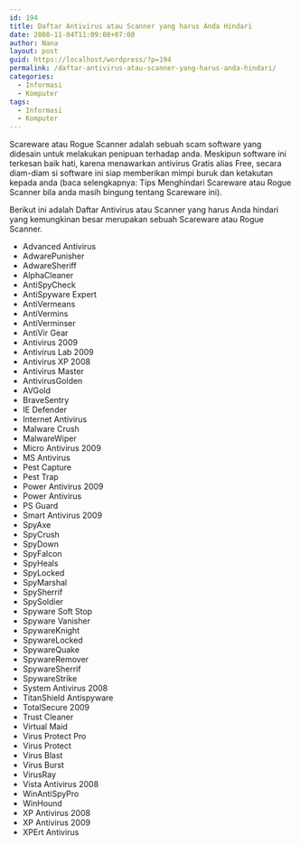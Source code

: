 ```yaml
---
id: 194
title: Daftar Antivirus atau Scanner yang harus Anda Hindari
date: 2008-11-04T11:09:08+07:00
author: Nana
layout: post
guid: https://localhost/wordpress/?p=194
permalink: /daftar-antivirus-atau-scanner-yang-harus-anda-hindari/
categories:
  - Informasi
  - Komputer
tags:
  - Informasi
  - Komputer
---
```

Scareware atau Rogue Scanner adalah sebuah scam software yang didesain untuk melakukan penipuan terhadap anda. Meskipun software ini terkesan baik hati, karena menawarkan antivirus Gratis alias Free, secara diam-diam si software ini siap memberikan mimpi buruk dan ketakutan kepada anda (baca selengkapnya: Tips Menghindari Scareware atau Rogue Scanner bila anda masih bingung tentang Scareware ini).

Berikut ini adalah Daftar Antivirus atau Scanner yang harus Anda hindari yang kemungkinan besar merupakan sebuah Scareware atau Rogue Scanner.

  * Advanced Antivirus
  * AdwarePunisher
  * AdwareSheriff
  * AlphaCleaner
  * AntiSpyCheck
  * AntiSpyware Expert
  * AntiVermeans
  * AntiVermins
  * AntiVerminser
  * AntiVir Gear
  * Antivirus 2009
  * Antivirus Lab 2009
  * Antivirus XP 2008
  * Antivirus Master
  * AntivirusGolden
  * AVGold
  * BraveSentry
  * IE Defender
  * Internet Antivirus
  * Malware Crush
  * MalwareWiper
  * Micro Antivirus 2009
  * MS Antivirus
  * Pest Capture
  * Pest Trap
  * Power Antivirus 2009
  * Power Antivirus
  * PS Guard
  * Smart Antivirus 2009
  * SpyAxe
  * SpyCrush
  * SpyDown
  * SpyFalcon
  * SpyHeals
  * SpyLocked
  * SpyMarshal
  * SpySherrif
  * SpySoldier
  * Spyware Soft Stop
  * Spyware Vanisher
  * SpywareKnight
  * SpywareLocked
  * SpywareQuake
  * SpywareRemover
  * SpywareSherrif
  * SpywareStrike
  * System Antivirus 2008
  * TitanShield Antispyware
  * TotalSecure 2009
  * Trust Cleaner
  * Virtual Maid
  * Virus Protect Pro
  * Virus Protect
  * Virus Blast
  * Virus Burst
  * VirusRay
  * Vista Antivirus 2008
  * WinAntiSpyPro
  * WinHound
  * XP Antivirus 2008
  * XP Antivirus 2009
  * XPErt Antivirus